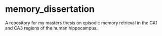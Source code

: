 # memory_dissertation
A repository for my masters thesis on episodic memory retrieval in the CA1 and CA3 regions of the human hippocampus.
